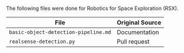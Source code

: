 The following files were done for Robotics for Space Exploration (RSX).

| File                                 | Original Source |
| ------------------------------------ | --------------- |
| `basic-object-detection-pipeline.md` | Documentation   |
| `realsense-detection.py` | Pull request    |
